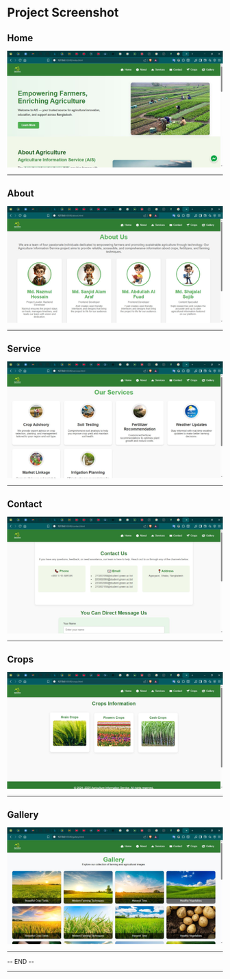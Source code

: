 # Project Screenshot

## Home
![home](home.JPG)

---

## About
![about](about.JPG)

---

## Service
![service](service.JPG)

---

## Contact
![contact](contact.JPG)

---

## Crops
![crops](crops.JPG)

---

## Gallery
![gallery](gallery.JPG)

---

-- END --
![]()

---